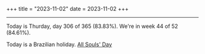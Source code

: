 +++
title = "2023-11-02"
date = 2023-11-02
+++

---

Today is Thurday, day 306 of 365 (83.83%). We're in week 44 of 52 (84.61%).

Today is a Brazilian holiday. [All Souls' Day](https://en.wikipedia.org/wiki/All_Souls%27_Day)
